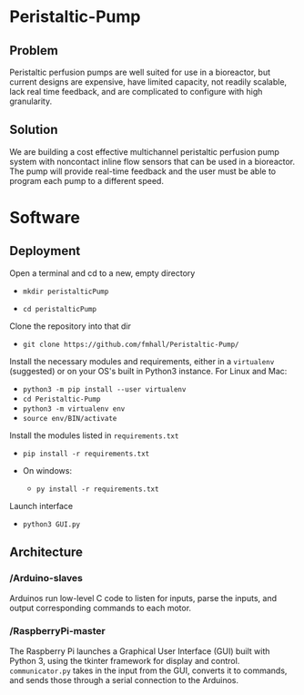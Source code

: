 # Peristaltic-Pump

## Problem
Peristaltic perfusion pumps are well suited for use in a bioreactor, but current designs are expensive, have limited capacity, not readily scalable, lack real time feedback, and are complicated to configure with high granularity. 

## Solution
We are building a cost effective multichannel peristaltic perfusion pump system with noncontact inline flow sensors that can be used in a bioreactor. The pump will provide real-time feedback and the user must be able to program each pump to a different speed.

# Software

## Deployment

Open a terminal and cd to a new, empty directory

* `mkdir peristalticPump`

* `cd peristalticPump`

Clone the repository into that dir

* `git clone https://github.com/fmhall/Peristaltic-Pump/`

Install the necessary modules and requirements, either in a `virtualenv` (suggested) or on your OS's built in Python3 instance. For Linux and Mac:

* `python3 -m pip install --user virtualenv`
* `cd Peristaltic-Pump`
* `python3 -m virtualenv env`
* `source env/BIN/activate`

Install the modules listed in `requirements.txt`

* `pip install -r requirements.txt`

* On windows: 
  * `py install -r requirements.txt`

Launch interface
* `python3 GUI.py`


## Architecture
### /Arduino-slaves
Arduinos run low-level C code to listen for inputs, parse the inputs, and output corresponding commands to each motor.
### /RaspberryPi-master
The Raspberry Pi launches a Graphical User Interface (GUI) built with Python 3, using the tkinter framework for display and control.
`communicator.py` takes in the input from the GUI, converts it to commands, and sends those through a serial connection to the Arduinos.
